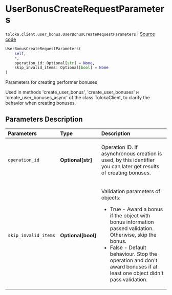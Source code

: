# UserBonusCreateRequestParameters
`toloka.client.user_bonus.UserBonusCreateRequestParameters` | [Source code](https://github.com/Toloka/toloka-kit/blob/v0.1.25/src/client/user_bonus.py#L85)

```python
UserBonusCreateRequestParameters(
    self,
    *,
    operation_id: Optional[str] = None,
    skip_invalid_items: Optional[bool] = None
)
```

Parameters for creating performer bonuses


Used in methods 'create_user_bonus', 'create_user_bonuses' и 'create_user_bonuses_async' of the class TolokaClient,
to clarify the behavior when creating bonuses.

## Parameters Description

| Parameters | Type | Description |
| :----------| :----| :-----------|
`operation_id`|**Optional\[str\]**|<p>Operation ID. If asynchronous creation is used, by this identifier you can later get results of creating bonuses.</p>
`skip_invalid_items`|**Optional\[bool\]**|<p>Validation parameters of objects:<ul><li>True - Award a bonus if the object with bonus information passed validation. Otherwise, skip the bonus.</li><li>False - Default behaviour. Stop the operation and don&#x27;t award bonuses if at least one object didn&#x27;t pass validation.</li></ul></p>
